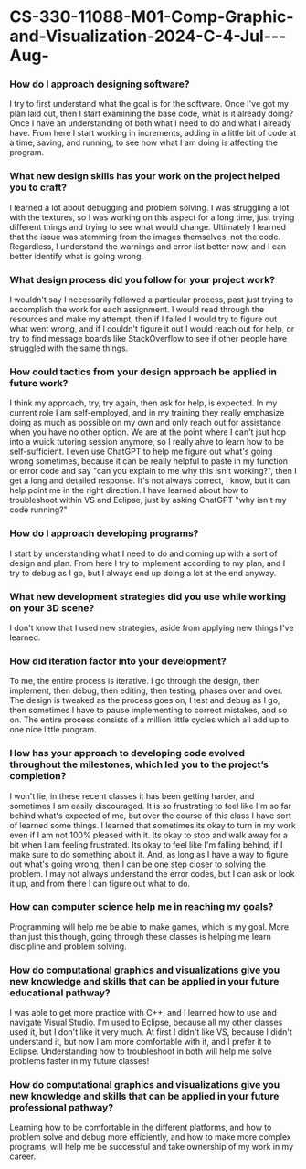 # CS-330-11088-M01-Comp-Graphic-and-Visualization-2024-C-4-Jul---Aug-

<h3>How do I approach designing software?</h3>
<p>I try to first understand what the goal is for the software. Once I've got my plan laid out, then I start examining the base code, what is it already doing? Once I have an understanding of both what I need to do and what I already have. From here I start working in increments, adding in a little bit of code at a time, saving, and running, to see how what I am doing is affecting the program.</p>
<h3>What new design skills has your work on the project helped you to craft?</h3>
<p>I learned a lot about debugging and problem solving. I was struggling a lot with the textures, so I was working on this aspect for a long time, just trying different things and trying to see what would change. Ultimately I learned that the issue was stemming from the images themselves, not the code. Regardless, I understand the warnings and error list better now, and I can better identify what is going wrong.</p>
<h3>What design process did you follow for your project work?</h3>
<p>I wouldn't say I necessarily followed a particular process, past just trying to accomplish the work for each assignment. I would read through the resources and make my attempt, then if I failed I would try to figure out what went wrong, and if I couldn't figure it out I would reach out for help, or try to find message boards like StackOverflow to see if other people have struggled with the same things.</p>
<h3>How could tactics from your design approach be applied in future work?</h3>
<p>I think my approach, try, try again, then ask for help, is expected. In my current role I am self-employed, and in my training they really emphasize doing as much as possible on my own and only reach out for assistance when you have no other option. We are at the point where I can't jsut hop into a wuick tutoring session anymore, so I really ahve to learn how to be self-sufficient. I even use ChatGPT to help me figure out what's going wrong sometimes, because it can be really helpful to paste in my function or error code and say "can you explain to me why this isn't working?", then I get a long and detailed response. It's not always correct, I know, but it can help point me in the right direction. I have learned about how to troubleshoot within VS and Eclipse, just by asking ChatGPT "why isn't my code running?"</p>
<h3>How do I approach developing programs?</h3>
<p>I start by understanding what I need to do and coming up with a sort of design and plan. From here I try to implement according to my plan, and I try to debug as I go, but I always end up doing a lot at the end anyway.</p>
<h3>What new development strategies did you use while working on your 3D scene?</h3>
<p>I don't know that I used new strategies, aside from applying new things I've learned.</p>
<h3>How did iteration factor into your development?</h3>
<p>To me, the entire process is iterative. I go through the design, then implement, then debug, then editing, then testing, phases over and over. The design is tweaked as the process goes on, I test and debug as I go, then sometimes I have to pause implementing to correct mistakes, and so on. The entire process consists of a million little cycles which all add up to one nice little program.</p>
<h3>How has your approach to developing code evolved throughout the milestones, which led you to the project’s completion?</h3>
<p>I won't lie, in these recent classes it has been getting harder, and sometimes I am easily discouraged. It is so frustrating to feel like I'm so far behind what's expected of me, but over the course of this class I have sort of learned some things. I learned that sometimes its okay to turn in my work even if I am not 100% pleased with it. Its okay to stop and walk away for a bit when I am feeling frustrated. Its okay to feel like I'm falling behind, if I make sure to do something about it. And, as long as I have a way to figure out what's going wrong, then I can be one step closer to solving the problem. I may not always understand the error codes, but I can ask or look it up, and from there I can figure out what to do.</p>
<h3>How can computer science help me in reaching my goals?</h3>
<p>Programming will help me be able to make games, which is my goal. More than just this though, going through these classes is helping me learn discipline and problem solving.</p>
<h3>How do computational graphics and visualizations give you new knowledge and skills that can be applied in your future educational pathway?</h3>
<p>I was able to get more practice with C++, and I learned how to use and navigate Visual Studio. I'm used to Eclipse, because all my other classes used it, but I don't like it very much. At first I didn't like VS, because I didn't understand it, but now I am more comfortable with it, and I prefer it to Eclipse. Understanding how to troubleshoot in both will help me solve problems faster in my future classes!</p>
<h3>How do computational graphics and visualizations give you new knowledge and skills that can be applied in your future professional pathway?</h3>
<p>Learning how to be comfortable in the different platforms, and how to problem solve and debug more efficiently, and how to make more complex programs, will help me be successful and take ownership of my work in my career.</p>
